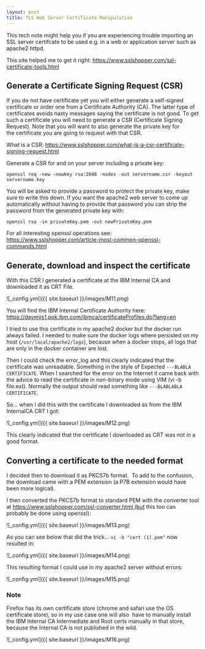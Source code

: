 ```yaml
---
layout: post
title: TLS Web Server Certificate Manipulation
---
```


This tech note might help you if you are experiencing trouble importing an SSL server certifcate to be used e.g. in a web or application server such as apache2 httpd.

This site helped me to get it right: https://www.sslshopper.com/ssl-certificate-tools.html

##  Generate a Certificate Signing Request (CSR)

If you do not have certificate yet you will either generate a self-signed certificate or order one from a Certificate Authority (CA). The latter type of certificates avoids nasty messages saying the certificate is not good. To get such a certificate you will need to generate a CSR (Certificate Signing Request). Note that you will want to also generate the private key for the certificate you are going to request with that CSR.

What is a CSR:
https://www.sslshopper.com/what-is-a-csr-certificate-signing-request.html

Generate a CSR for and on your server including a private key:
```
openssl req -new -newkey rsa:2048 -nodes -out servername.csr -keyout servername.key
```
You will be asked to provide a password to protect the private key, make sure to write this down. If you want the apache2 web server to come up automatically without having to provide that password you can strip the password from the generated private key with:
```
openssl rsa -in privateKey.pem -out newPrivateKey.pem
```
For all interesting openssl operations see:
https://www.sslshopper.com/article-most-common-openssl-commands.html

## Generate, download and inspect the certificate

With this CSR I generated a certificate at the IBM Internal CA and downloaded it as CRT File.

![_config.yml]({{ site.baseurl }}/images/M11.png)

You will find the IBM Internal Certificate Authority here:
https://daymvs1.pok.ibm.com/ibmca/certificateProfiles.do?lang=en

I tried to use this certificate in my apache2 docker but the docker run always failed. I needed to make sure the docker logs where persisted on my host (`/usr/local/apache2/logs`), because when a docker stops, all logs that are only in the docker container are lost.

Then I could check the error_log and this clearly indicated that the certificate was unreadable. Something in the style of Expected `---BLABLA CERTIFICATE`. When I searched for the error on the Internet it came back with the advice to read the certificate in non-binary mode using VIM (vi -b file.ext). Normally the output should read something like `---BLABLABLA CERTIFICATE`.

So... when I did this with the certificate I downloaded as from the IBM InternalCA CRT I got:

![_config.yml]({{ site.baseurl }}/images/M12.png)

This clearly indicated that the certificate I downloaded as CRT was not in a good format. 

## Converting a certificate to the needed format

I decided then to download it as PKCS7b format.  To add to the confusion, the download came with a PEM extension (a P7B extension would have been more logical).

I then converted the PKCS7b format to standard PEM with the converter tool at https://www.sslshopper.com/ssl-converter.html (but this too can probably be done using openssl):

![_config.yml]({{ site.baseurl }}/images/M13.png)

As you can see below that did the trick... `vi -b "cert (1).pem"` now resulted in:

![_config.yml]({{ site.baseurl }}/images/M14.png)

This resulting format I could use in my apache2 server without errors:

![_config.yml]({{ site.baseurl }}/images/M15.png)

### Note

Firefox has its own certificate store (chrome and safari use the OS certificate store), so in my use case one will also  have to manually install the IBM Internal CA Intermediate and Root certs manually in that store, because the Internal CA is not published in the wild.

![_config.yml]({{ site.baseurl }}/images/M16.png)
